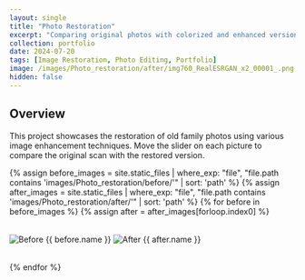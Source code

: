 ```yaml
---
layout: single
title: "Photo Restoration"
excerpt: "Comparing original photos with colorized and enhanced versions."
collection: portfolio
date: 2024-07-20
tags: [Image Restoration, Photo Editing, Portfolio]
image: /images/Photo_restoration/after/img760_RealESRGAN_x2_00001_.png
hidden: false
---
```


## Overview

This project showcases the restoration of old family photos using various image enhancement techniques. Move the slider on each picture to compare the original scan with the restored version.

<link rel="stylesheet" href="https://cdn.knightlab.com/libs/juxtapose/latest/css/juxtapose.css">
<script src="https://cdn.knightlab.com/libs/juxtapose/latest/js/juxtapose.js"></script>

<div class="restoration-gallery">
{% assign before_images = site.static_files | where_exp: "file", "file.path contains 'images/Photo_restoration/before/'" | sort: 'path' %}
{% assign after_images = site.static_files | where_exp: "file", "file.path contains 'images/Photo_restoration/after/'" | sort: 'path' %}
{% for before in before_images %}
  {% assign after = after_images[forloop.index0] %}
  <div class="juxtapose" data-startingposition="50%" data-showlabels="true" data-showcredits="false">
    <img src="{{ before.url | relative_url }}" alt="Before {{ before.name }}" />
    <img src="{{ after.url | relative_url }}" alt="After {{ after.name }}" />
  </div>
{% endfor %}
</div>

<style>
.restoration-gallery {
  display: flex;
  flex-direction: column;
  gap: 2rem;
}

.juxtapose {
  width: 100%;
  max-width: 800px;
  margin: 0 auto;
}
</style>

